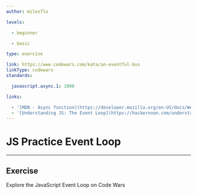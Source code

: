 ```yaml
---
author: milesflo

levels:

  - beginner

  - basic

type: exercise

link: https://www.codewars.com/kata/an-eventful-bus
linkType: codewars
standards:

  javascript.async.1: 1000

links:

  - '[MDN - Async function](https://developer.mozilla.org/en-US/docs/Web/JavaScript/Reference/Statements/async_function)'
  - '[Understanding JS: The Event Loop](https://hackernoon.com/understanding-js-the-event-loop-959beae3ac40?gi=92e32e488afb)'
---
```


# JS Practice Event Loop

---

## Exercise

Explore the JavaScript Event Loop on Code Wars
